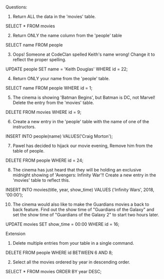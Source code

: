 Questions:

1. Return ALL the data in the 'movies' table.

SELECT * FROM movies

2. Return ONLY the name column from the 'people' table

SELECT name FROM people

3. Oops! Someone at CodeClan spelled Keith's name wrong! Change it to reflect the proper spelling.

UPDATE people
SET name = 'Keith Douglas'
WHERE id = 22;


4. Return ONLY your name from the 'people' table.

SELECT name FROM people
WHERE id = 1;


5. The cinema is showing 'Batman Begins', but Batman is DC, not Marvel! Delete the entry from the 'movies' table.

DELETE FROM movies
WHERE id = 9;

6. Create a new entry in the 'people' table with the name of one of the instructors.

INSERT INTO people(name)
VALUES('Craig Morton');


7. Pawel has decided to hijack our movie evening, Remove him from the table of people.

DELETE FROM people
WHERE id = 24;

8. The cinema has just heard that they will be holding an exclusive midnight showing of
'Avengers: Infinity War'!! Create a new entry in the 'movies' table to reflect this.

INSERT INTO movies(title, year, show_time)
VALUES ('Infinity Wars', 2018, '00:00');

10. The cinema would also like to make the Guardians movies a back to back feature. Find out the show time of "Guardians of the Galaxy" and set the show time of "Guardians of the Galaxy 2" to start two hours later.

UPDATE movies
SET show_time = 00:00
WHERE id = 16;



Extension
1. Delete multiple entries from your table in a single command.

DELETE FROM people
WHERE id BETWEEN 6 AND 8;

2. Select all the movies ordered by year in descending order.

SELECT * FROM movies
ORDER BY year DESC;
